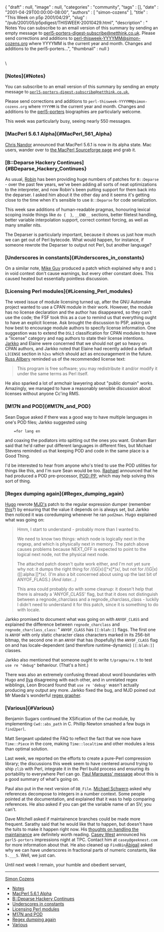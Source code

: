 {
   "draft" : null,
   "image" : null,
   "categories" : "community",
   "tags" : [],
   "date" : "2001-04-29T00:00:00-08:00",
   "authors" : [
      "simon-cozens"
   ],
   "title" : "This Week on p5p 2001/04/29",
   "slug" : "/pub/2001/05/p5pdigest/THISWEEK-20010429.html",
   "description" : " Notes You can subscribe to an email version of this summary by sending an empty message to perl5-porters-digest-subscribe@netthink.co.uk. Please send corrections and additions to perl-thisweek-YYYYMM@simon-cozens.org where YYYYMM is the current year and month. Changes and additions to the perl5-porters...",
   "thumbnail" : null
}





\
\

### [Notes]{#Notes}

You can subscribe to an email version of this summary by sending an
empty message to
[`perl5-porters-digest-subscribe@netthink.co.uk`.](mailto:perl5-porters-digest-subscribe@netthink.co.uk)

Please send corrections and additions to
`perl-thisweek-YYYYMM@simon-cozens.org` where `YYYYMM` is the current
year and month. Changes and additions to the
[perl5-porters](http://simon-cozens.org/writings/whos-who.html)
biographies are particularly welcome.

This week was particularly busy, seeing nearly 550 messages.

### [MacPerl 5.6.1 Alpha]{#MacPerl_561_Alpha}

[Chris Nandor](http://simon-cozens.org/writings/whos-who.html#NANDOR)
announced that MacPerl 5.6.1 is now in its alpha state. Mac users,
wander over to [the MacPerl Sourceforge
page](http://macperl.sourceforge.net/) and grab it.

### [B::Deparse Hackery Continues]{#BDeparse_Hackery_Continues}

As usual,
[Robin](http://simon-cozens.org/writings/whos-who.html#HOUSTON) has been
providing huge numbers of patches for `B::Deparse` - over the past few
years, we've been adding all sorts of neat optimizations to the
interpreter, and now Robin's been putting support for them back into the
deparser. I asked him about it the other day and it seems it's getting
close to the time when it's sensible to use `B::Deparse` for code
serialization.

This week saw additions of human-readable pragmas, honouring lexical
scoping inside things like `do {  }`, `__END__` sections, better
filetest handling, better variable interpolation support, correct
context forcing, as well as many smaller nits.

The Deparser is particularly important, because it shows us just how
much we can get out of Perl bytecode. What would happen, for instance,
if someone rewrote the Deparser to output not Perl, but another
language?

### [Underscores in constants]{#Underscores_in_constants}

On a similar note, [Mike
Guy](http://simon-cozens.org/writings/whos-who.html#GUY) produced a
patch which explained why `0` and `1` in void context don't cause
warnings, but every other constant does. This caused heated but
essentially pointless discussion.

### [Licensing Perl modules]{#Licensing_Perl_modules}

The vexed issue of module licensing turned up, after the GNU Automake
project wanted to use a CPAN module in their work. However, the module
has no license declaration and the author has disappeared, so they can't
use the code; the FSF took this as a cue to remind us that everything
ought to have an explicit license. Ask brought the discussion to P5P,
asking us how best to encourage module authors to specify license
information. One suggestion was to extend the `DSLI` classification for
CPAN modules to have a "license" category and nag authors to state their
license intentions.
[Jarkko](http://simon-cozens.org/writings/whos-who.html#HIETANIEMI) and
Elaine were concerned that we should not get so heavy on CPAN authors,
and Jarkko noted that Elaine had recently added a default `LICENSE`
section in `h2xs` which should act as encouragement in the future. [Russ
Allbery](http://simon-cozens.org/writings/whos-who.html#ALLBERY)
reminded us of the recommended license text:

> This program is free software; you may redistribute it and/or modify
> it under the same terms as Perl itself.

He also sparked a lot of armchair lawyering about "public domain" works.
Amazingly, we managed to have a reasonably sensible discussion about
licenses without anyone Cc'ing RMS.

### [M17N and POD]{#M17N_and_POD}

Sean Dague asked if there was a good way to have multiple languages in
one's POD files; Jarkko suggested using

        =for lang en

and coaxing the podlators into spitting out the ones you want. Graham
Barr said that he'd rather put different languages in different files,
but Michael Stevens reminded us that keeping POD and code in the same
place is a Good Thing.

I'd be interested to hear from anyone who's tried to use the POD
utilities for things like this, and I'm sure Sean would be too.
[Raphael](http://simon-cozens.org/writings/whos-who.html#MANFREDI)
announced that he had produced a POD pre-processor,
[POD::PP](http://search.cpan.org/search?dist=Pod-PP), which may help
solving this sort of thing.

### [Regex dumping again]{#Regex_dumping_again}

[Hugo](http://simon-cozens.org/writings/whos-who.html#SANDEN) rewrote
[MJD's](http://simon-cozens.org/writings/whos-who.html#DOMINUS) patch to
the regular expression dumper (remember
[this](/pub/2001/04/p5pdigest/THISWEEK-20010422.html#Regex_Debugger_and_Reference_Type)?)
by ensuring that the value it depends on is always set, but Jarkko then
noticed it was coredumping whenever he ran `pod2man`. Hugo explained
what was going on:

> Hmm, I start to understand - probably more than I wanted to.
>
> We need to know two things: which node is logically next in the
> regexp, and which is physically next in memory. The patch above causes
> problems because NEXT\_OFF is expected to point to the logical next
> node, not the physical next node.
>
> The attached patch doesn't quite work either, and I'm not yet sure why
> not: it dumps the right thing for /(\\G|x)(\[\^x\]\*)x/, but not for
> /(\\G|x)(\[\[:alpha:\]\]\*)x/. (I'm also a bit concerned about using
> up the last bit of ANYOF\_FLAGS.) *(And later...)*
>
> This area could probably do with some cleanup: it doesn't help that
> there is already a 'ANYOF\_CLASS' flag, but that it does not
> distinguish between a regnode\_charclass and a
> regnode\_charclass\_class - luckily I didn't need to understand it for
> this patch, since it is something to do with locale.

Jarkko promised to document what was going on with `ANYOF_CLASS` and
explained the difference between `regnode_charclass` and
`regnode_charclass_class`: " `ANYOF_CLASS` has `[[:blah:]]` flags. The
first one is `ANYOF` with only static character class characters marked
in its 256-bit bitmap, the second one in an `ANYOF` that has (hopefully)
the `ANYOF_CLASS` flag on and has locale-dependent (and therefore
runtime-dynamic) `[[:blah:]]` classes.

Jarkko also mentioned that someone ought to write `t/pragma/re.t` to
test `use re "debug"` behaviour. (That's a hint.)

There was also an extremely confusing thread about word boundaries with
Hugo and
[Ilya](http://simon-cozens.org/writings/whos-who.html#ZAKHEREVICH)
disagreeing with each other, and in unrelated regex wibblings, Leon
Brocard found that `use re 'debug'` wasn't actually producing any output
any more. Jarkko fixed the bug, and MJD poined out Mr Maeda's wonderful
[regex
grapher](http://www.cc.rim.or.jp/~midorin/mad-p/RegexDiagram.html).

### [Various]{#Various}

Benjamin Sugars continued the XSification of the `Cwd` module, by
implementing `Cwd::abs_path` in C. Phillip Newton smashed a few bugs in
`find2perl`.

Matt Sergeant updated the FAQ to reflect the fact that we now have
`Time::Piece` in the core, making `Time::localtime` and other modules a
less than optimal solution.

Last week, we reported on the efforts to create a pure-Perl compression
library; the discussions this week seem to have centered around trying
to ship `zlib` with Perl, integrate it in the Perl build process and
ensuring its portability to everywhere Perl can go. [Paul Marquess'
message](http://www.xray.mpe.mpg.de/mailing-lists/perl5-porters/2001-04/msg01422.html)
about this is a good summary of what's going on.

Paul also put in the next version of `DB_File`. [Michael
Schwern](http://simon-cozens.org/writings/whos-who.html#SCHWERN) asked
why references decompose to integers in a number context. Some people
pointed at the documentation, and explained that it was to help
comparing references. He also asked if you can get the variable name of
an SV; you can't.

Dave Mitchell asked if maintainence branches could be made more
frequent. Sarathy said that he would like that to happen, but doesn't
have the tuits to make it happen right now. His [thoughts on handling
the
maintainance](http://www.xray.mpe.mpg.de/mailing-lists/perl5-porters/2001-04/msg01626.html)
are definitely worth reading. [Casey
West](http://simon-cozens.org/writings/whos-who.html#WEST) announced his
`perl5-porters` impressions night at TPC. Contact him at
`casey@geeknest.com` for more information about that. He also cleaned up
`FindBin`[Abigail](http://simon-cozens.org/writings/whos-who.html#ABIGAIL)
asked why we can have underscores in fractional parts of numeric
constants, like `5.___5`. Well, we just can.

Until next week I remain, your humble and obedient servant,

------------------------------------------------------------------------

[Simon Cozens](mailto:simon@brecon.co.uk)
-   [Notes](#Notes)
-   [MacPerl 5.6.1 Alpha](#MacPerl_561_Alpha)
-   [B::Deparse Hackery Continues](#BDeparse_Hackery_Continues)
-   [Underscores in constants](#Underscores_in_constants)
-   [Licensing Perl modules](#Licensing_Perl_modules)
-   [M17N and POD](#M17N_and_POD)
-   [Regex dumping again](#Regex_dumping_again)
-   [Various](#Various)


